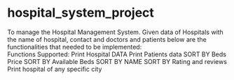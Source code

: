 # hospital_system_project
To manage the Hospital Management System. Given data of Hospitals with the name of hospital, contact and doctors and patients below are the functionalities that needed to be implemented:  
Functions Supported: 
Print Hospital DATA 
Print Patients data 
SORT BY Beds Price
SORT BY Available Beds 
SORT BY NAME 
SORT BY Rating and reviews 
Print hospital of any specific city

